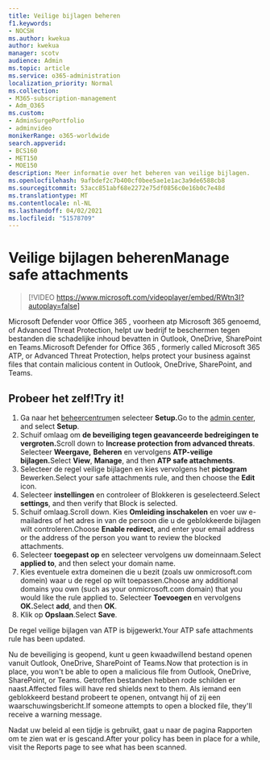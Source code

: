 ```yaml
---
title: Veilige bijlagen beheren
f1.keywords:
- NOCSH
ms.author: kwekua
author: kwekua
manager: scotv
audience: Admin
ms.topic: article
ms.service: o365-administration
localization_priority: Normal
ms.collection:
- M365-subscription-management
- Adm_O365
ms.custom:
- AdminSurgePortfolio
- adminvideo
monikerRange: o365-worldwide
search.appverid:
- BCS160
- MET150
- MOE150
description: Meer informatie over het beheren van veilige bijlagen.
ms.openlocfilehash: 9afbdef2c7b400cf0bee5ae1e1ac3a9de6588cb8
ms.sourcegitcommit: 53acc851abf68e2272e75df0856c0e16b0c7e48d
ms.translationtype: MT
ms.contentlocale: nl-NL
ms.lasthandoff: 04/02/2021
ms.locfileid: "51578709"
---
```

# <a name="manage-safe-attachments"></a><span data-ttu-id="eff9a-103">Veilige bijlagen beheren</span><span class="sxs-lookup"><span data-stu-id="eff9a-103">Manage safe attachments</span></span>

> [!VIDEO https://www.microsoft.com/videoplayer/embed/RWtn3I?autoplay=false]

<span data-ttu-id="eff9a-104">Microsoft Defender voor Office 365 , voorheen atp Microsoft 365 genoemd, of Advanced Threat Protection, helpt uw bedrijf te beschermen tegen bestanden die schadelijke inhoud bevatten in Outlook, OneDrive, SharePoint en Teams.</span><span class="sxs-lookup"><span data-stu-id="eff9a-104">Microsoft Defender for Office 365 , formerly called Microsoft 365 ATP, or Advanced Threat Protection, helps protect your business against files that contain malicious content in Outlook, OneDrive, SharePoint, and Teams.</span></span>

## <a name="try-it"></a><span data-ttu-id="eff9a-105">Probeer het zelf!</span><span class="sxs-lookup"><span data-stu-id="eff9a-105">Try it!</span></span>

1. <span data-ttu-id="eff9a-106">Ga naar het [beheercentrum](https://admin.microsoft.com)en selecteer **Setup.**</span><span class="sxs-lookup"><span data-stu-id="eff9a-106">Go to the [admin center](https://admin.microsoft.com), and select **Setup**.</span></span>
1. <span data-ttu-id="eff9a-107">Schuif omlaag om **de beveiliging tegen geavanceerde bedreigingen te vergroten.**</span><span class="sxs-lookup"><span data-stu-id="eff9a-107">Scroll down to **Increase protection from advanced threats**.</span></span> <span data-ttu-id="eff9a-108">Selecteer **Weergave,** **Beheren** en vervolgens **ATP-veilige bijlagen.**</span><span class="sxs-lookup"><span data-stu-id="eff9a-108">Select **View**, **Manage**, and then **ATP safe attachments**.</span></span>
1. <span data-ttu-id="eff9a-109">Selecteer de regel veilige bijlagen en kies vervolgens het **pictogram** Bewerken.</span><span class="sxs-lookup"><span data-stu-id="eff9a-109">Select your safe attachments rule, and then choose the **Edit** icon.</span></span>
1. <span data-ttu-id="eff9a-110">Selecteer **instellingen** en controleer of Blokkeren is geselecteerd.</span><span class="sxs-lookup"><span data-stu-id="eff9a-110">Select **settings**, and then verify that Block is selected.</span></span>
1. <span data-ttu-id="eff9a-111">Schuif omlaag.</span><span class="sxs-lookup"><span data-stu-id="eff9a-111">Scroll down.</span></span> <span data-ttu-id="eff9a-112">Kies **Omleiding inschakelen** en voer uw e-mailadres of het adres in van de persoon die u de geblokkeerde bijlagen wilt controleren.</span><span class="sxs-lookup"><span data-stu-id="eff9a-112">Choose **Enable redirect**, and enter your email address or the address of the person you want to review the blocked attachments.</span></span>
1. <span data-ttu-id="eff9a-113">Selecteer **toegepast op** en selecteer vervolgens uw domeinnaam.</span><span class="sxs-lookup"><span data-stu-id="eff9a-113">Select **applied to**, and then select your domain name.</span></span>
1. <span data-ttu-id="eff9a-114">Kies eventuele extra domeinen die u bezit (zoals uw onmicrosoft.com domein) waar u de regel op wilt toepassen.</span><span class="sxs-lookup"><span data-stu-id="eff9a-114">Choose any additional domains you own (such as your onmicrosoft.com domain) that you would like the rule applied to.</span></span> <span data-ttu-id="eff9a-115">Selecteer **Toevoegen** en vervolgens **OK.**</span><span class="sxs-lookup"><span data-stu-id="eff9a-115">Select **add**, and then **OK**.</span></span>
1. <span data-ttu-id="eff9a-116">Klik op **Opslaan**.</span><span class="sxs-lookup"><span data-stu-id="eff9a-116">Select **Save**.</span></span>

<span data-ttu-id="eff9a-117">De regel veilige bijlagen van ATP is bijgewerkt.</span><span class="sxs-lookup"><span data-stu-id="eff9a-117">Your ATP safe attachments rule has been updated.</span></span>

<span data-ttu-id="eff9a-118">Nu de beveiliging is geopend, kunt u geen kwaadwillend bestand openen vanuit Outlook, OneDrive, SharePoint of Teams.</span><span class="sxs-lookup"><span data-stu-id="eff9a-118">Now that protection is in place, you won't be able to open a malicious file from Outlook, OneDrive, SharePoint, or Teams.</span></span> <span data-ttu-id="eff9a-119">Getroffen bestanden hebben rode schilden er naast.</span><span class="sxs-lookup"><span data-stu-id="eff9a-119">Affected files will have red shields next to them.</span></span> <span data-ttu-id="eff9a-120">Als iemand een geblokkeerd bestand probeert te openen, ontvangt hij of zij een waarschuwingsbericht.</span><span class="sxs-lookup"><span data-stu-id="eff9a-120">If someone attempts to open a blocked file, they'll receive a warning message.</span></span>

<span data-ttu-id="eff9a-121">Nadat uw beleid al een tijdje is gebruikt, gaat u naar de pagina Rapporten om te zien wat er is gescand.</span><span class="sxs-lookup"><span data-stu-id="eff9a-121">After your policy has been in place for a while, visit the Reports page to see what has been scanned.</span></span>